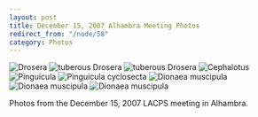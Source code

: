 ```yaml
---
layout: post
title: December 15, 2007 Alhambra Meeting Photos
redirect_from: "/node/58"
category: Photos
---
```


<img src="https://lacps.net/sites/default/files/styles/large/public/meeting_photos/_MG_2362.jpg"  alt="Drosera" />

<img src="https://lacps.net/sites/default/files/styles/large/public/meeting_photos/_MG_2218.jpg" alt="tuberous Drosera" />

<img src="https://lacps.net/sites/default/files/styles/large/public/meeting_photos/_MG_2244.jpg"  alt="tuberous Drosera" />

<img src="https://lacps.net/sites/default/files/styles/large/public/meeting_photos/_MG_2278.jpg" alt="Cephalotus" />

<img src="https://lacps.net/sites/default/files/styles/large/public/meeting_photos/_MG_2293.jpg"  alt="Pinguicula " />

<img src="https://lacps.net/sites/default/files/styles/large/public/meeting_photos/_MG_2304.jpg"  alt="Pinguicula cyclosecta " />

<img src="https://lacps.net/sites/default/files/styles/large/public/meeting_photos/_MG_2308.jpg"  alt="Dionaea muscipula" />

<img src="https://lacps.net/sites/default/files/styles/large/public/meeting_photos/_MG_2367.jpg" alt="Dionaea muscipula" />

<img src="https://lacps.net/sites/default/files/styles/large/public/meeting_photos/_MG_2372.jpg" alt="Dionaea muscipula" />

<img src="https://lacps.net/sites/default/files/styles/large/public/meeting_photos/_MG_2385.jpg"  alt="" />

Photos from the December 15, 2007 LACPS meeting in Alhambra.

